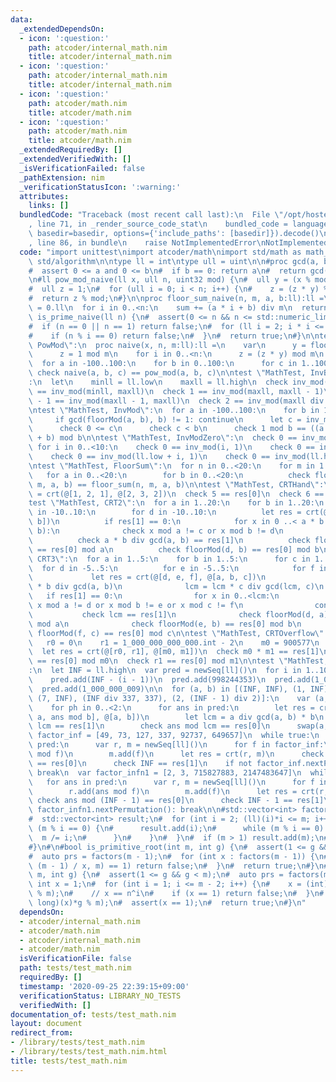 ```yaml
---
data:
  _extendedDependsOn:
  - icon: ':question:'
    path: atcoder/internal_math.nim
    title: atcoder/internal_math.nim
  - icon: ':question:'
    path: atcoder/internal_math.nim
    title: atcoder/internal_math.nim
  - icon: ':question:'
    path: atcoder/math.nim
    title: atcoder/math.nim
  - icon: ':question:'
    path: atcoder/math.nim
    title: atcoder/math.nim
  _extendedRequiredBy: []
  _extendedVerifiedWith: []
  _isVerificationFailed: false
  _pathExtension: nim
  _verificationStatusIcon: ':warning:'
  attributes:
    links: []
  bundledCode: "Traceback (most recent call last):\n  File \"/opt/hostedtoolcache/Python/3.9.6/x64/lib/python3.9/site-packages/onlinejudge_verify/documentation/build.py\"\
    , line 71, in _render_source_code_stat\n    bundled_code = language.bundle(stat.path,\
    \ basedir=basedir, options={'include_paths': [basedir]}).decode()\n  File \"/opt/hostedtoolcache/Python/3.9.6/x64/lib/python3.9/site-packages/onlinejudge_verify/languages/nim.py\"\
    , line 86, in bundle\n    raise NotImplementedError\nNotImplementedError\n"
  code: "import unittest\nimport atcoder/math\nimport std/math as math_lib\nimport\
    \ std/algorithm\n\ntype ll = int\ntype ull = uint\n\n#proc gcd(a, b:ll):ll =\n\
    #  assert 0 <= a and 0 <= b\n#  if b == 0: return a\n#  return gcd(b, a mod b)\n\
    \n#ll pow_mod_naive(ll x, ull n, uint32 mod) {\n#  ull y = (x % mod + mod) % mod;\n\
    #  ull z = 1;\n#  for (ull i = 0; i < n; i++) {\n#    z = (z * y) % mod;\n#  }\n\
    #  return z % mod;\n#}\n\nproc floor_sum_naive(n, m, a, b:ll):ll =\n  var sum\
    \ = 0.ll\n  for i in 0..<n:\n    sum += (a * i + b) div m\n  return sum\n\n#bool\
    \ is_prime_naive(ll n) {\n#  assert(0 <= n && n <= std::numeric_limits<int>::max());\n\
    #  if (n == 0 || n == 1) return false;\n#  for (ll i = 2; i * i <= n; i++) {\n\
    #    if (n % i == 0) return false;\n#  }\n#  return true;\n#}\n\ntest \"MathTest,\
    \ PowMod\":\n  proc naive(x, n, m:ll):ll =\n    var\n      y = floorMod(x, m)\n\
    \      z = 1 mod m\n    for i in 0..<n:\n      z = (z * y) mod m\n    return z\n\
    \  for a in -100..100:\n    for b in 0..100:\n      for c in 1..100:\n       \
    \ check naive(a, b, c) == pow_mod(a, b, c)\n\ntest \"MathTest, InvBoundHand\"\
    :\n  let\n    minll = ll.low\n    maxll = ll.high\n  check inv_mod(-1, maxll)\
    \ == inv_mod(minll, maxll)\n  check 1 == inv_mod(maxll, maxll - 1)\n  check maxll\
    \ - 1 == inv_mod(maxll - 1, maxll)\n  check 2 == inv_mod(maxll div 2 + 1, maxll)\n\
    \ntest \"MathTest, InvMod\":\n  for a in -100..100:\n    for b in 1..1000:\n \
    \     if gcd(floorMod(a, b), b) != 1: continue\n      let c = inv_mod(a, b)\n\
    \      check 0 <= c\n      check c < b\n      check 1 mod b == ((a * c) mod b\
    \ + b) mod b\n\ntest \"MathTest, InvModZero\":\n  check 0 == inv_mod(0, 1)\n \
    \ for i in 0..<10:\n    check 0 == inv_mod(i, 1)\n    check 0 == inv_mod(-i, 1)\n\
    \    check 0 == inv_mod(ll.low + i, 1)\n    check 0 == inv_mod(ll.high - i, 1)\n\
    \ntest \"MathTest, FloorSum\":\n  for n in 0..<20:\n    for m in 1..<20:\n   \
    \   for a in 0..<20:\n        for b in 0..<20:\n          check floor_sum_naive(n,\
    \ m, a, b) == floor_sum(n, m, a, b)\n\ntest \"MathTest, CRTHand\":\n  let res\
    \ = crt(@[1, 2, 1], @[2, 3, 2])\n  check 5 == res[0]\n  check 6 == res[1]\n\n\
    test \"MathTest, CRT2\":\n  for a in 1..20:\n    for b in 1..20:\n      for c\
    \ in -10..10:\n        for d in -10..10:\n          let res = crt(@[c, d], @[a,\
    \ b])\n          if res[1] == 0:\n            for x in 0 ..< a * b div gcd(a,\
    \ b):\n              check x mod a != c or x mod b != d\n            continue\n\
    \          check a * b div gcd(a, b) == res[1]\n          check floorMod(c, a)\
    \ == res[0] mod a\n          check floorMod(d, b) == res[0] mod b\n\ntest \"MathTest,\
    \ CRT3\":\n  for a in 1..5:\n    for b in 1..5:\n      for c in 1..5:\n      \
    \  for d in -5..5:\n          for e in -5..5:\n            for f in -5..5:\n \
    \             let res = crt(@[d, e, f], @[a, b, c])\n              var lcm = a\
    \ * b div gcd(a, b)\n              lcm = lcm * c div gcd(lcm, c)\n           \
    \   if res[1] == 0:\n                for x in 0..<lcm:\n                  check\
    \ x mod a != d or x mod b != e or x mod c != f\n                continue\n   \
    \           check lcm == res[1]\n              check floorMod(d, a) == res[0]\
    \ mod a\n              check floorMod(e, b) == res[0] mod b\n              check\
    \ floorMod(f, c) == res[0] mod c\n\ntest \"MathTest, CRTOverflow\":\n  let\n \
    \   r0 = 0\n    r1 = 1_000_000_000_000.int - 2\n    m0 = 900577\n    m1 = 1_000_000_000_000.int\n\
    \  let res = crt(@[r0, r1], @[m0, m1])\n  check m0 * m1 == res[1]\n  check r0\
    \ == res[0] mod m0\n  check r1 == res[0] mod m1\n\ntest \"MathTest, CRTBound\"\
    :\n  let INF = ll.high\n  var pred = newSeq[ll]()\n  for i in 1..10:\n    pred.add(i)\n\
    \    pred.add(INF - (i - 1))\n  pred.add(998244353)\n  pred.add(1_000_000_007)\n\
    \  pred.add(1_000_000_009)\n\n  for (a, b) in [(INF, INF), (1, INF), (INF, 1),\
    \ (7, INF), (INF div 337, 337), (2, (INF - 1) div 2)]:\n    var (a, b) = (a, b)\n\
    \    for ph in 0..<2:\n      for ans in pred:\n        let res = crt(@[ans mod\
    \ a, ans mod b], @[a, b])\n        let lcm = a div gcd(a, b) * b\n        check\
    \ lcm == res[1]\n        check ans mod lcm == res[0]\n      swap(a, b)\n  var\
    \ factor_inf = [49, 73, 127, 337, 92737, 649657]\n  while true:\n    for ans in\
    \ pred:\n      var r, m = newSeq[ll]()\n      for f in factor_inf:\n        r.add(ans\
    \ mod f)\n        m.add(f)\n      let res = crt(r, m)\n      check ans mod INF\
    \ == res[0]\n      check INF == res[1]\n    if not factor_inf.nextPermutation():\
    \ break\n  var factor_infn1 = [2, 3, 715827883, 2147483647]\n  while true:\n \
    \   for ans in pred:\n      var r, m = newSeq[ll]()\n      for f in factor_infn1:\n\
    \        r.add(ans mod f)\n        m.add(f)\n      let res = crt(r, m)\n     \
    \ check ans mod (INF - 1) == res[0]\n      check INF - 1 == res[1]\n    if not\
    \ factor_infn1.nextPermutation(): break\n\n#std::vector<int> factors(int m) {\n\
    #  std::vector<int> result;\n#  for (int i = 2; (ll)(i)*i <= m; i++) {\n#    if\
    \ (m % i == 0) {\n#      result.add(i);\n#      while (m % i == 0) {\n#      \
    \  m /= i;\n#      }\n#    }\n#  }\n#  if (m > 1) result.add(m);\n#  return result;\n\
    #}\n#\n#bool is_primitive_root(int m, int g) {\n#  assert(1 <= g && g < m);\n\
    #  auto prs = factors(m - 1);\n#  for (int x : factors(m - 1)) {\n#    if (internal::pow_mod_constexpr(g,\
    \ (m - 1) / x, m) == 1) return false;\n#  }\n#  return true;\n#}\n#\n#bool is_primitive_root_naive(int\
    \ m, int g) {\n#  assert(1 <= g && g < m);\n#  auto prs = factors(m - 1);\n# \
    \ int x = 1;\n#  for (int i = 1; i <= m - 2; i++) {\n#    x = (int)((long long)(x)*g\
    \ % m);\n#    // x == n^i\n#    if (x == 1) return false;\n#  }\n#  x = (int)((long\
    \ long)(x)*g % m);\n#  assert(x == 1);\n#  return true;\n#}\n"
  dependsOn:
  - atcoder/internal_math.nim
  - atcoder/math.nim
  - atcoder/internal_math.nim
  - atcoder/math.nim
  isVerificationFile: false
  path: tests/test_math.nim
  requiredBy: []
  timestamp: '2020-09-25 22:39:15+09:00'
  verificationStatus: LIBRARY_NO_TESTS
  verifiedWith: []
documentation_of: tests/test_math.nim
layout: document
redirect_from:
- /library/tests/test_math.nim
- /library/tests/test_math.nim.html
title: tests/test_math.nim
---
```

